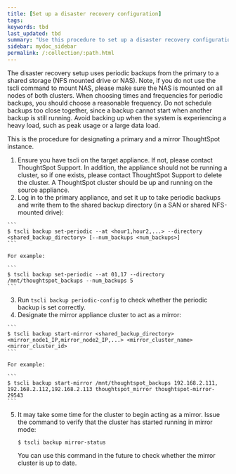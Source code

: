 ```yaml
---
title: [Set up a disaster recovery configuration]
tags:
keywords: tbd
last_updated: tbd
summary: "Use this procedure to set up a disaster recovery configuration with a primary and a mirror instance."
sidebar: mydoc_sidebar
permalink: /:collection/:path.html
---
```

The disaster recovery setup uses periodic backups from the primary to a shared storage \(NFS mounted drive or NAS\). Note, if you do not use the tscli command to mount NAS, please make sure the NAS is mounted on all nodes of both clusters. When choosing times and frequencies for periodic backups, you should choose a reasonable frequency. Do not schedule backups too close together, since a backup cannot start when another backup is still running. Avoid backing up when the system is experiencing a heavy load, such as peak usage or a large data load.

This is the procedure for designating a primary and a mirror ThoughtSpot instance.

1.   Ensure you have tscli on the target appliance. If not, please contact ThoughtSpot Support. In addition, the appliance should not be running a cluster, so if one exists, please contact ThoughtSpot Support to delete the cluster. A ThoughtSpot cluster should be up and running on the source appliance.
2.   Log in to the primary appliance, and set it up to take periodic backups and write them to the shared backup directory \(in a SAN or shared NFS-mounted drive\):

    ```
    $ tscli backup set-periodic --at <hour1,hour2,...> --directory <shared_backup_directory> [--num_backups <num_backups>]
    ```

    For example:

    ```
    $ tscli backup set-periodic --at 01,17 --directory /mnt/thoughtspot_backups --num_backups 5
    ```

3.   Run `tscli backup periodic-config` to check whether the periodic backup is set correctly.
4.   Designate the mirror appliance cluster to act as a mirror:

    ```
    $ tscli backup start-mirror <shared_backup_directory> <mirror_node1_IP,mirror_node2_IP,...> <mirror_cluster_name> <mirror_cluster_id>
    ```

    For example:

    ```
    $ tscli backup start-mirror /mnt/thoughtspot_backups 192.168.2.111, 192.168.2.112,192.168.2.113 thoughtspot_mirror thoughtspot-mirror-29543
    ```

5. It may take some time for the cluster to begin acting as a mirror. Issue the command to verify that the cluster has started running in mirror mode:

    ```
    $ tscli backup mirror-status
    ```

    You can use this command in the future to check whether the mirror cluster is up to date.
